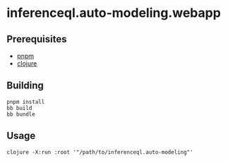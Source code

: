 # inferenceql.auto-modeling.webapp

## Prerequisites

- [pnpm](https://pnpm.io/installation)
- [clojure](https://clojure.org/guides/install_clojure)

## Building

``` shell
pnpm install
bb build
bb bundle
```

## Usage

``` shell
clojure -X:run :root '"/path/to/inferenceql.auto-modeling"'
```
